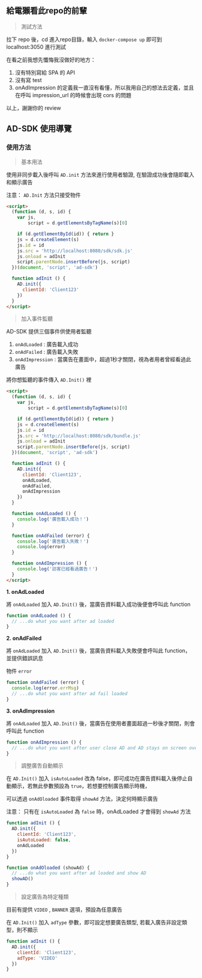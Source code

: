 ## 給電獺看此repo的前輩
> 測試方法

拉下 repo 後，cd 進入repo目錄，輸入 `docker-compose up` 即可到 localhost:3050 進行測試

在看之前我想先懺悔我沒做好的地方：

  1. 沒有特別寫給 SPA 的 API
  2. 沒有寫 test
  2. onAdImpression 的定義我一直沒有看懂，所以我用自己的想法去定義，並且在呼叫 impression_url 的時候會出現 cors 的問題

以上，謝謝你的 review

## AD-SDK 使用導覽

### 使用方法

> 基本用法

使用非同步載入後呼叫 `AD.init` 方法來進行使用者驗證, 在驗證成功後會隨即載入和顯示廣告

注意： `AD.Init` 方法只接受物件

```html
<script> 
  (function (d, s, id) {
    var js, 
        script = d.getElementsByTagName(s)[0]

    if (d.getElementById(id)) { return }
    js = d.createElement(s)
    js.id = id
    js.src = 'http://localhost:8080/sdk/sdk.js'
    js.onload = adInit
    script.parentNode.insertBefore(js, script)
  })(document, 'script', 'ad-sdk')

  function adInit () {
    AD.init({
      clientId: 'Client123'
    })
  }
</script>
```

> 加入事件監聽

AD-SDK 提供三個事件供使用者監聽

1. `onAdLoaded` : 廣告載入成功 
2. `onAdFailed` : 廣告載入失敗
3. `onAdImpression` : 當廣告在畫面中，超過1秒才關閉，視為者用者曾經看過此廣告

將你想監聽的事件傳入 `AD.Init()` 裡
```html
<script> 
  (function (d, s, id) {
    var js, 
        script = d.getElementsByTagName(s)[0]

    if (d.getElementById(id)) { return }
    js = d.createElement(s)
    js.id = id
    js.src = 'http://localhost:8080/sdk/bundle.js'
    js.onload = adInit
    script.parentNode.insertBefore(js, script)
  })(document, 'script', 'ad-sdk')

  function adInit () {
    AD.init({
      clientId: 'Client123',
      onAdLoaded,
      onAdFailed,
      onAdImpression
    })
  }

  function onAdLoaded () {
    console.log('廣告載入成功！')
  }

  function onAdFailed (error) {
    console.log('廣告載入失敗！')
    console.log(error)
  }

  function onAdImpression () {
    console.log('訪客已經看過廣告！')
  }
</script>
```

**1. onAdLoaded**

將 `onAdLoaded` 加入 `AD.Init()` 後，當廣告資料載入成功後便會呼叫此 function

```js
function onAdLoaded () {
  // ...do what you want after ad loaded 
}
```

**2. onAdFailed**

將 `onAdLoaded` 加入 `AD.Init()` 後，當廣告資料載入失敗便會呼叫此 function，並提供錯誤訊息

物件 `error`

```js
function onAdFailed (error) {
  console.log(error.errMsg)
  // ...do what you want after ad fail loaded
}
```
**3. onAdImpression**

將 `onAdLoaded` 加入 `AD.Init()` 後，當廣告在使用者畫面超過一秒後才關閉，則會呼叫此 function

```js
function onAdImpression () {
  // ...do what you want after user close AD and AD stays on screen over 1 second
}
```

> 調整廣吿自動顯示

在 `AD.Init()`  加入 `isAutoLoaded` 改為 false，即可成功在廣告資料載入後停止自動顯示，若無此參數預設為 `true`，若想要控制廣告顯示時機，

可以透過 `onAdOloaded` 事件取得 `showAd` 方法，決定何時顯示廣告

注意： 只有在 `isAutoLoaded` 為 `false` 時，onAdLoaded 才會得到 `showAd` 方法

```js
function adInit () {
  AD.init({
    clientId: 'Client123',
    isAutoLoaded: false,
    onAdLoaded
  })
}

function onAdOloaded (showAd) {
  // ...do what you want after ad loaded and show AD
  showAD()
}
```

> 設定廣告為特定種類

目前有提供 `VIDEO` , `BANNER` 選項，預設為任意廣告

在 `AD.Init()`  加入 `adType` 參數，即可設定想要廣告類型, 若載入廣告非設定類型，則不顯示
```js
function adInit () {
  AD.init({
    clientId: 'Client123',
    adType: 'VIDEO'
  })
}
```
